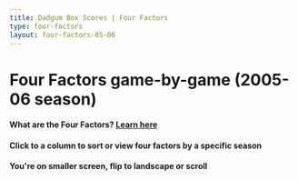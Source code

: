 ```yaml
---
title: Dadgum Box Scores | Four Factors
type: four-factors
layout: four-factors-05-06
---
```


# Four Factors game-by-game (2005-06 season)

#### What are the Four Factors? [Learn here](https://cbbstatshelp.com/four-factors/intro/)

<h4 class="jalek" >Click to a column to sort or view four factors by a specific season</h4> 

<h4 class="d-sm-none">You're on smaller screen, flip to landscape or scroll</h4>